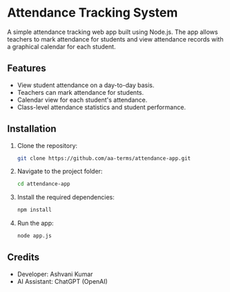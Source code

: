 # Attendance Tracking System

A simple attendance tracking web app built using Node.js. The app allows teachers to mark attendance for students and view attendance records with a graphical calendar for each student.

## Features
- View student attendance on a day-to-day basis.
- Teachers can mark attendance for students.
- Calendar view for each student's attendance.
- Class-level attendance statistics and student performance.

## Installation

1. Clone the repository:
   ```bash
   git clone https://github.com/aa-terms/attendance-app.git
2. Navigate to the project folder:
   ```bash
   cd attendance-app
3. Install the required dependencies:
   ```bash
   npm install
4. Run the app:
   ```bash
   node app.js
## Credits
- Developer: Ashvani Kumar
- AI Assistant: ChatGPT (OpenAI)

